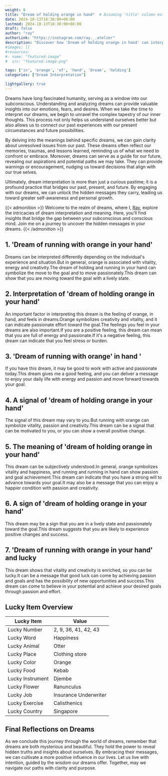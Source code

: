 ```yaml
---
weight: 8
title: "Dream of holding orange in hand"  # Assuming 'title' column exists
date: 2024-10-13T18:38:00+08:00
lastmod: 2024-10-13T18:38:00+08:00
draft: false
author: "ray"
authorLink: "https://instagram.com/ray._.atelier"
description: "Discover how 'Dream of holding orange in hand' can interpret your future and uncover its significant meanings in your life."
#images: []
#resources:
#- name: "featured-image"
#  src: "featured-image.png"

tags: ['in', 'orange', 'of', 'hand', 'Dream', 'holding']
categories: ["Dream Interpretation"]

lightgallery: true
---
```


Dreams have long fascinated humanity, serving as a window into our subconscious. Understanding and analyzing dreams can provide valuable insights into our emotions, fears, and desires. When we take the time to interpret our dreams, we begin to unravel the complex tapestry of our inner thoughts. This process not only helps us understand ourselves better but also allows us to connect our past experiences with our present circumstances and future possibilities.

By delving into the meanings behind specific dreams, we can gain clarity about unresolved issues from our past. These dreams often reflect our memories, traumas, and lessons learned, reminding us of what we need to confront or embrace. Moreover, dreams can serve as a guide for our future, revealing our aspirations and potential paths we may take. They can provide warnings or encouragement, nudging us toward decisions that align with our true selves.

Ultimately, dream interpretation is more than just a curious pastime; it is a profound practice that bridges our past, present, and future. By engaging with our dreams, we can unlock the hidden messages they carry, leading us toward greater self-awareness and personal growth.

{{< admonition >}}
Welcome to the realm of dreams, where I, [Ray](https://instagram.com/ray._.atelier), explore the intricacies of dream interpretation and meaning. Here, you’ll find insights that bridge the gap between your subconscious and conscious mind. Join me on a journey to uncover the hidden messages in your dreams.
{{< /admonition >}}


## 1. 'Dream of running with orange in your hand'
Dreams can be interpreted differently depending on the individual's experience and situation.But in general, orange is associated with vitality, energy and creativity.The dream of holding and running in your hand can symbolize the move to the goal and to move passionately.This dream can show that you are moving toward the goal with a lively state.

## 2. Interpretation of 'dream of holding orange in your hand'
An important factor in interpreting this dream is the feeling of orange, in hand, and feels in dreams.Orange symbolizes creativity and vitality, and it can indicate passionate effort toward the goal.The feelings you feel in your dreams are also important.If you are a positive feeling, this dream can mean that you are full of energy and passionate.If it's a negative feeling, this dream can indicate that you feel stress or burden.

## 3. 'Dream of running with orange' in hand '
If you have this dream, it may be good to work with active and passionate today.This dream gives me a good feeling, and you can deliver a message to enjoy your daily life with energy and passion and move forward towards your goal.

## 4. A signal of 'dream of holding orange in your hand'
The signal of this dream may vary to you.But running with orange can symbolize vitality, passion and creativity.This dream can be a signal that can be motivated to you, or you can show a overall positive change.

## 5. The meaning of 'dream of holding orange in your hand'
This dream can be subjectively understood.In general, orange symbolizes vitality and happiness, and running and running in hand can show passion and goal achievement.This dream can indicate that you have a strong will to advance towards your goal.It may also be a message that you can enjoy a happier condition with passion and creativity.

## 6. A sign of 'dream of holding orange in your hand'
This dream may be a sign that you are in a lively state and passionately toward the goal.This dream suggests that you are likely to experience positive changes and success.

## 7. 'Dream of running with orange in your hand' and lucky
This dream shows that vitality and creativity is enriched, so you can be lucky.It can be a message that good luck can come by achieving passion and goals and has the possibility of new opportunities and success.This dream can come to believe in your potential and achieve your desired goals through passion and effort.

## Lucky Item Overview
| Lucky Item          | Value              |
|---------------|--------------------|
| Lucky Number        | 2, 9, 36, 41, 42, 43  |
| Lucky Word          | Happiness |
| Lucky Animal        | Otter |
| Lucky Place         | Clothing store     |
| Lucky Color         | Orange     |
| Lucky Food          | Kebab      |
| Lucky Instrument    | Djembe |
| Lucky Flower        | Ranunculus    |
| Lucky Job           | Insurance Underwriter       |
| Lucky Exercise      | Calisthenics  |
| Lucky Country       | Singapore    |


##  Final Reflections on Dreams

As we conclude this journey through the world of dreams, remember that dreams are both mysterious and beautiful. They hold the power to reveal hidden truths and insights about ourselves. By embracing their messages, we can cultivate a more positive influence in our lives. Let us live with intention, guided by the wisdom our dreams offer. Together, may we navigate our paths with clarity and purpose.
